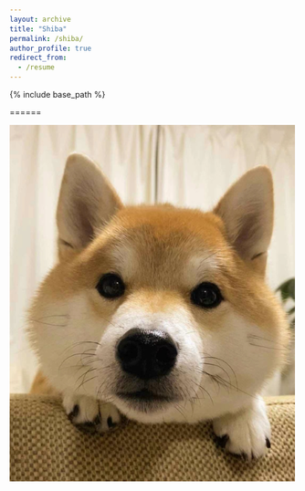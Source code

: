 ```yaml
---
layout: archive
title: "Shiba"
permalink: /shiba/
author_profile: true
redirect_from:
  - /resume
---
```


{% include base_path %}

<!--If you also like Shiba inu, then we can make very good friends! -->
======

![shiba1](/images/shiba/shiba1.png)

